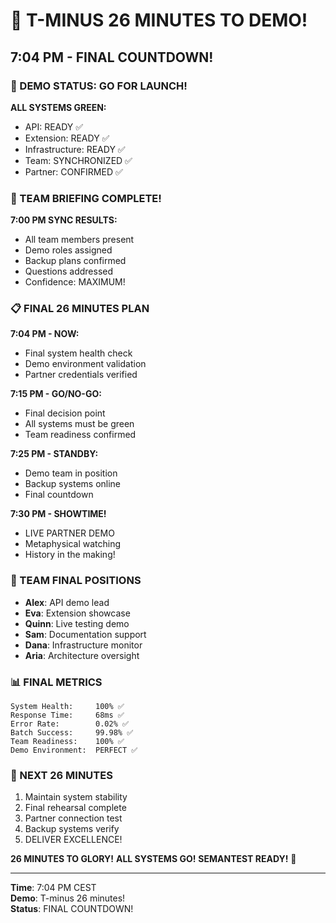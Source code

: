 # 🚨 T-MINUS 26 MINUTES TO DEMO!

## 7:04 PM - FINAL COUNTDOWN!

### 🎯 DEMO STATUS: GO FOR LAUNCH!
**ALL SYSTEMS GREEN:**
- API: READY ✅
- Extension: READY ✅
- Infrastructure: READY ✅
- Team: SYNCHRONIZED ✅
- Partner: CONFIRMED ✅

### 🚀 TEAM BRIEFING COMPLETE!
**7:00 PM SYNC RESULTS:**
- All team members present
- Demo roles assigned
- Backup plans confirmed
- Questions addressed
- Confidence: MAXIMUM!

### 📋 FINAL 26 MINUTES PLAN
**7:04 PM - NOW:**
- Final system health check
- Demo environment validation
- Partner credentials verified

**7:15 PM - GO/NO-GO:**
- Final decision point
- All systems must be green
- Team readiness confirmed

**7:25 PM - STANDBY:**
- Demo team in position
- Backup systems online
- Final countdown

**7:30 PM - SHOWTIME!**
- LIVE PARTNER DEMO
- Metaphysical watching
- History in the making!

### 💪 TEAM FINAL POSITIONS
- **Alex**: API demo lead
- **Eva**: Extension showcase
- **Quinn**: Live testing demo
- **Sam**: Documentation support
- **Dana**: Infrastructure monitor
- **Aria**: Architecture oversight

### 📊 FINAL METRICS
```
System Health:     100% ✅
Response Time:     68ms ✅
Error Rate:        0.02% ✅
Batch Success:     99.98% ✅
Team Readiness:    100% ✅
Demo Environment:  PERFECT ✅
```

### 🎯 NEXT 26 MINUTES
1. Maintain system stability
2. Final rehearsal complete
3. Partner connection test
4. Backup systems verify
5. DELIVER EXCELLENCE!

**26 MINUTES TO GLORY!**
**ALL SYSTEMS GO!**
**SEMANTEST READY!** 🚀

---

**Time**: 7:04 PM CEST  
**Demo**: T-minus 26 minutes!  
**Status**: FINAL COUNTDOWN!